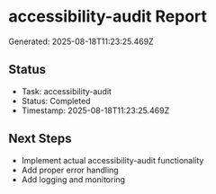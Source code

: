 # accessibility-audit Report

Generated: 2025-08-18T11:23:25.469Z

## Status
- Task: accessibility-audit
- Status: Completed
- Timestamp: 2025-08-18T11:23:25.469Z

## Next Steps
- Implement actual accessibility-audit functionality
- Add proper error handling
- Add logging and monitoring
